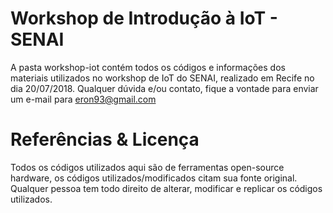# Workshop de Introdução à IoT - SENAI 

A pasta workshop-iot contém todos os códigos e informações dos materiais utilizados no workshop de IoT do SENAI, realizado em Recife no dia 20/07/2018. Qualquer dúvida e/ou contato, fique a vontade para enviar um e-mail para eron93@gmail.com 

# Referências & Licença 

Todos os códigos utilizados aqui são de ferramentas open-source hardware, os códigos utilizados/modificados citam sua fonte original. Qualquer pessoa tem todo direito de alterar, modificar e replicar os códigos utilizados. 
